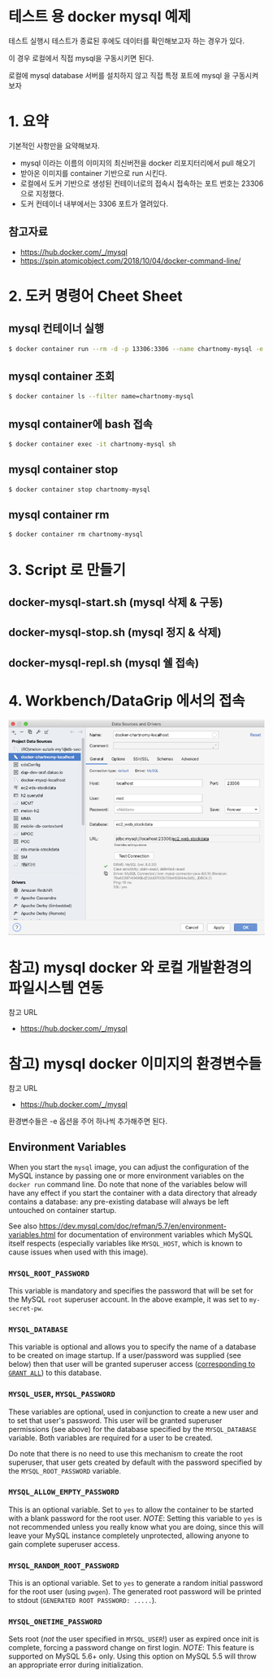 # 테스트 용 docker mysql 예제

테스트 실행시 테스트가 종료된 후에도 데이터를 확인해보고자 하는 경우가 있다.  

이 경우 로컬에서 직접 mysql을 구동시키면 된다.

로컬에 mysql database 서버를 설치하지 않고 직접 특정 포트에 mysql 을 구동시켜 보자

# 1. 요약

기본적인 사항만을 요약해보자.

- mysql 이라는 이름의 이미지의 최신버전을 docker 리포지터리에서 pull 해오기
- 받아온 이미지를 container 기반으로 run 시킨다.
- 로컬에서 도커 기반으로 생성된 컨테이너로의 접속시 접속하는 포트 번호는 23306 으로 지정했다.
- 도커 컨테이너 내부에서는 3306 포트가 열려있다.

## 참고자료

- https://hub.docker.com/_/mysql
- https://spin.atomicobject.com/2018/10/04/docker-command-line/



# 2. 도커 명령어 Cheet Sheet

## mysql 컨테이너 실행

```bash
$ docker container run --rm -d -p 13306:3306 --name chartnomy-mysql -e MYSQL_ROOT_PASSWORD=1111 -e MYSQL_DATABASE=chartnomy-mysql -d mysql:latest
```

## mysql container 조회

```bash
$ docker container ls --filter name=chartnomy-mysql
```

## mysql container에 bash 접속

``` bash
$ docker container exec -it chartnomy-mysql sh
```

## mysql container stop

```bash
$ docker container stop chartnomy-mysql
```

## mysql container rm

```bash
$ docker container rm chartnomy-mysql
```



# 3. Script 로 만들기

## docker-mysql-start.sh (mysql 삭제 & 구동)



## docker-mysql-stop.sh (mysql 정지 & 삭제)



## docker-mysql-repl.sh (mysql 쉘 접속)



# 4. Workbench/DataGrip 에서의 접속

![이미자](./img/DATAGRIP_SCREENSHOT.png)



# 참고) mysql docker 와 로컬 개발환경의 파일시스템 연동

참고 URL

- https://hub.docker.com/_/mysql



# 참고) mysql docker 이미지의 환경변수들

참고 URL

- https://hub.docker.com/_/mysql



환경변수들은 -e 옵션을 주어 하나씩 추가해주면 된다.

## Environment Variables

When you start the `mysql` image, you can adjust the configuration of the MySQL instance by passing one or more environment variables on the `docker run` command line. Do note that none of the variables below will have any effect if you start the container with a data directory that already contains a database: any pre-existing database will always be left untouched on container startup.

See also https://dev.mysql.com/doc/refman/5.7/en/environment-variables.html for documentation of environment variables which MySQL itself respects (especially variables like `MYSQL_HOST`, which is known to cause issues when used with this image).

### `MYSQL_ROOT_PASSWORD`

This variable is mandatory and specifies the password that will be set for the MySQL `root` superuser account. In the above example, it was set to `my-secret-pw`.

### `MYSQL_DATABASE`

This variable is optional and allows you to specify the name of a database to be created on image startup. If a user/password was supplied (see below) then that user will be granted superuser access ([corresponding to `GRANT ALL`](http://dev.mysql.com/doc/en/adding-users.html)) to this database.

### `MYSQL_USER`, `MYSQL_PASSWORD`

These variables are optional, used in conjunction to create a new user and to set that user's password. This user will be granted superuser permissions (see above) for the database specified by the `MYSQL_DATABASE` variable. Both variables are required for a user to be created.

Do note that there is no need to use this mechanism to create the root superuser, that user gets created by default with the password specified by the `MYSQL_ROOT_PASSWORD` variable.

### `MYSQL_ALLOW_EMPTY_PASSWORD`

This is an optional variable. Set to `yes` to allow the container to be started with a blank password for the root user. *NOTE*: Setting this variable to `yes` is not recommended unless you really know what you are doing, since this will leave your MySQL instance completely unprotected, allowing anyone to gain complete superuser access.

### `MYSQL_RANDOM_ROOT_PASSWORD`

This is an optional variable. Set to `yes` to generate a random initial password for the root user (using `pwgen`). The generated root password will be printed to stdout (`GENERATED ROOT PASSWORD: .....`).

### `MYSQL_ONETIME_PASSWORD`

Sets root (*not* the user specified in `MYSQL_USER`!) user as expired once init is complete, forcing a password change on first login. *NOTE*: This feature is supported on MySQL 5.6+ only. Using this option on MySQL 5.5 will throw an appropriate error during initialization.